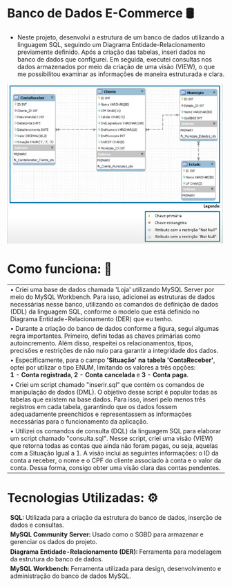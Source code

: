 # Banco de Dados E-Commerce 🛢
- Neste projeto, desenvolvi a estrutura de um banco de dados utilizando a linguagem SQL, seguindo um Diagrama Entidade-Relacionamento previamente definido. Após a criação das tabelas, inseri dados no banco de dados que configurei. Em seguida, executei consultas nos dados armazenados por meio da criação de uma visão (VIEW), o que me possibilitou examinar as informações de maneira estruturada e clara.

<div>
  <img src="Banco de Dados/DER.png" width="500px">
</div>

# Como funciona: 🎯
<table>
  <thead>
    <tbody>
      <tr>
      <td> • Criei uma base de dados chamada 'Loja' utilizando MySQL Server por meio do MySQL Workbench. Para isso, adicionei as estruturas de dados necessárias nesse banco, utilizando os comandos de definição de dados (DDL) da linguagem SQL, conforme o modelo que está definido no Diagrama Entidade-Relacionamento (DER) que eu tenho.</td>
      </tr>
      <tr> 
        <td>• Durante a criação do banco de dados conforme a figura, segui algumas regra importantes. Primeiro, defini todas as chaves primárias como autoincremento. Além disso, respeitei os relacionamentos,   tipos, precisões e restrições de não nulo para garantir a integridade dos dados. </td>
      </tr>
      <tr>
        <td> • Especificamente, para o campo <b>'Situação' na tabela 'ContaReceber'</b>, optei por utilizar o tipo ENUM, limitando os valores a três opções: <br/>  <b>1 - Conta registrada</b>, <b> 2 - Conta cancelada</b> e <b>3 - Conta paga</b>.</td>
      </tr>
      <tr>
        <td> • Criei um script chamado "inserir.sql" que contém os comandos de manipulação de dados (DML). O objetivo desse script é popular todas as tabelas que existem na base dados. Para isso, inseri pelo menos três registros em cada tabela, garantindo que os dados fossem adequadamente preenchidos e representassem as informações necessárias para o funcionamento da aplicação.</td>
      </tr>
      <tr>
        <td> • Utilizei os comandos de consulta (DQL) da linguagem SQL para elaborar um script chamado "consulta.sql". Nesse script, criei uma visão (VIEW) que retorna todas as contas que ainda não foram pagas, ou seja, aquelas com a Situação Igual a 1. A visão inclui as seguintes informações: o ID da conta a receber, o nome e o CPF do cliente associado à conta e o valor da conta. Dessa forma, consigo obter uma visão clara das contas pendentes.</td>
      </tr>
      </tbody>
  </thead>
</table>

# Tecnologias Utilizadas: ⚙️
<table>
  <thead>
    <td> <b>SQL:</b> Utilizada para a criação da estrutura do banco de dados, inserção de dados e consultas.</td>
  </thead>
  <tbody>
    <thead>
      <td> <b>MySQL Community Server:</b> Usado como o SGBD para armazenar e gerenciar os dados do projeto.</td>
    </thead>
    <thead>
      <td> <b>Diagrama Entidade-Relacionamento (DER):</b> Ferramenta para modelagem da estrutura do banco de dados.</td>
    </thead>
    <thead>
      <td> <b>MySQL Workbench:</b> Ferramenta utilizada para design, desenvolvimento e administração do banco de dados MySQL.</td>
    </thead>
  </tbody>
</table>
